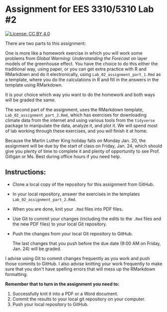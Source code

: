 # Assignment for EES 3310/5310 Lab #2

[![License: CC BY 4.0](https://img.shields.io/badge/License-CC%20BY%204.0-lightgrey.svg)](https://creativecommons.org/licenses/by/4.0/)

There are two parts to this assignment:

One is more like a homework exercise in which you will work some problems from
_Global Warming: Understanding the Forecast_ on layer models of the greenhouse
effect. You have the choice to do this either the traditional way, using paper,
or you can get extra practice with R and RMarkdown and do it electronically,
using `Lab_02_assignment_part_1.Rmd` as a template, where you do the 
calculations in R and fill in the answers in the template using RMarkdown.

It is your choice which way you want to do the homework and both ways will be
graded the same.

The second part of the assignment, uses the RMarkdown template, 
`Lab_02_assignment_part_2.Rmd`, which has exercises
for downloading climate data from the internet and using various tools from the
`tidyverse` package to manipulate the data, analyze it, and plot it.
We will spend most of lab working through these exercises, and you will finish
it at home.

Because the Martin Luther King holiday falls on Monday Jan. 20, the assignment
will be due by the start of class on Friday, Jan. 24, which should give you
plenty of time to complete it and plenty of opportunity to see Prof. Gilligan
or Ms. Best during office hours if you need help.

## Instructions:

* Clone a local copy of the repository for this assignment from GitHub.
* In your local repository, answer the exercises in the templates
  `Lab_02_assignment_part_2.Rmd`.
* When you are done, knit your `.Rmd` files into PDF files.
* Use Git to commit your changes (including the edits to the `.Rmd` files
  and the new PDF files) to your local Git repository.
* Push the changes from your local Git repository to GitHub.

    The last changes that you push before the due date (9:00 AM on Friday, 
    Jan. 24) will be graded.

I advise using Git to commit changes frequently as you work and push those 
commits to GitHub.
I also advise knitting your work frequently to make sure that you don't have 
spelling errors that will mess up the RMarkdown formatting.

**Remember that to turn in the assignment you need to:**

1. Successfully knit it into a PDF or a Word document.
2. Commit the results to your local git repository on your computer.
3. Push your local repository to GitHub.

